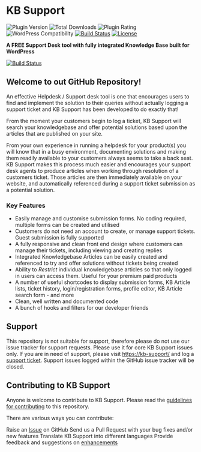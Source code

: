 # KB Support

![Plugin Version](https://img.shields.io/wordpress/plugin/v/kb-support.svg?maxAge=2592000) ![Total Downloads](https://img.shields.io/wordpress/plugin/dt/kb-support.svg?maxAge=2592000) ![Plugin Rating](https://img.shields.io/wordpress/plugin/r/kb-support.svg?maxAge=2592000) ![WordPress Compatibility](https://img.shields.io/wordpress/v/kb-support.svg?maxAge=2592000) [![Build Status](https://travis-ci.org/mdjm/kb-support.svg?branch=master)](https://travis-ci.org/mdjm/kb-support) [![License](https://img.shields.io/badge/license-GPL--2.0%2B-red.svg)](https://github.com/easydigitaldownloads/kb-support/blob/master/license.txt)

**A FREE Support Desk tool with fully integrated Knowledge Base built for WordPress**

[![Build Status](https://travis-ci.org/KB-Support/kb-support.svg?branch=master)](https://travis-ci.org/KB-Support/kb-support)

## Welcome to out GitHub Repository!

An effective Helpdesk / Support desk tool is one that encourages users to find and implement the solution to their queries without actually logging a support ticket and KB Support has been developed to do exactly that!

From the moment your customers begin to log a ticket, KB Support will search your knowledgebase and offer potential solutions based upon the articles that are published on your site.

From your own experience in running a helpdesk for your product(s) you will know that in a busy environment, documenting solutions and making them readily available to your customers always seems to take a back seat. KB Support makes this process much easier and encourages your support desk agents to produce articles when working through resolution of a customers ticket. Those articles are then immediately available on your website, and automatically referenced during a support ticket submission as a potential solution.

### Key Features
* Easily manage and customise submission forms. No coding required, multiple forms can be created and utilised
* Customers do not need an account to create, or manage support tickets. Guest submission is fully supported
* A fully responsive and clean front end design where customers can manage their tickets, including viewing and creating replies
* Integrated Knowledgebase Articles can be easily created and referenced to try and offer solutions without tickets being created
* Ability to *Restrict* individual knowledgebase articles so that only logged in users can access them. Useful for your premium paid products
* A number of useful shortcodes to display submission forms, KB Article lists, ticket history, login/registration forms, profile editor, KB Article search form - and more
* Clean, well written and documented code
* A bunch of hooks and filters for our developer friends

## Support
This repository is not suitable for support, therefore please do not use our issue tracker for support requests. Please use it for core KB Support issues only.
If you are in need of support, please visit [https://kb-support/](https://kb-support/) and log a [support ticket](https://kb-support.com/support-request/). Support issues logged within the GitHub issue tracker will be closed.

## Contributing to KB Support
Anyone is welcome to contribute to KB Support. Please read the [guidelines for contributing](https://github.com/KB-Support/kb-support/blob/master/CONTRIBUTING.md) to this repository.

There are various ways you can contribute:

Raise an [Issue](https://github.com/KB-Support/kb-support/issues) on GitHub
Send us a Pull Request with your bug fixes and/or new features
Translate KB Support into different languages
Provide feedback and suggestions on [enhancements](https://github.com/KB-Support/kb-support/issues?direction=desc&labels=Enhancement&page=1&sort=created&state=open)
